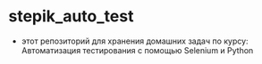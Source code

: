 # stepik_auto_test
+ этот репозиторий для хранения домашних задач по курсу: Автоматизация тестирования с помощью Selenium и Python
